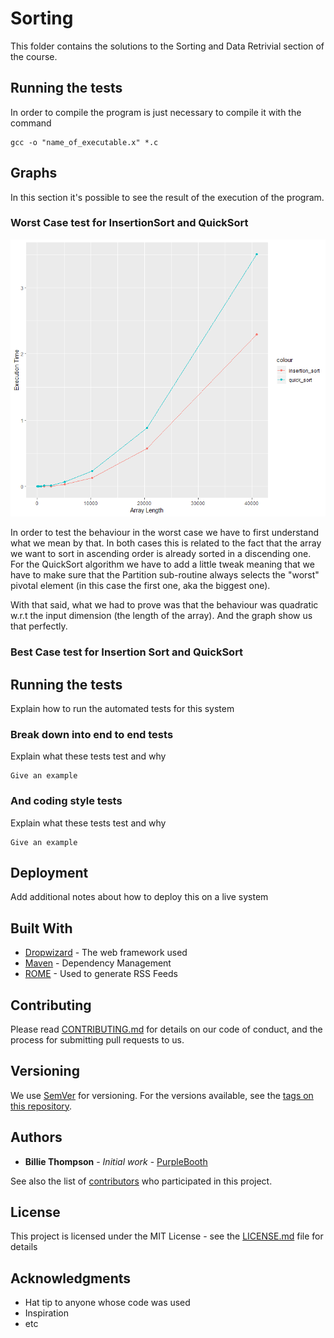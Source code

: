 # Sorting

This folder contains the solutions to the Sorting and Data Retrivial section of the course. 
## Running the tests

In order to compile the program is just necessary to compile it with the command 
```
gcc -o "name_of_executable.x" *.c
```


## Graphs
In this section it's possible to see the result of the execution of the program. 

### Worst Case test for InsertionSort and QuickSort
![Alt-Text](https://github.com/lfresco/ALGORITHMIC_DESIGN/blob/master/img/ins_quick_worst.png "Worst Case test for Insertion and QuickSort")

In order to test the behaviour in the worst case we have to first understand what we mean by that. In both cases this is related to the fact that the array we want to sort in ascending order is already sorted in a discending one. For the QuickSort algorithm we have to add a little tweak meaning that we have to make sure that the Partition sub-routine always selects the "worst" pivotal element (in this case the first one, aka the biggest one).

With that said, what we had to prove was that the behaviour was quadratic w.r.t the input dimension (the length of the array). And the graph show us that perfectly. 

### Best Case test for Insertion Sort and QuickSort

## Running the tests

Explain how to run the automated tests for this system

### Break down into end to end tests

Explain what these tests test and why

```
Give an example
```

### And coding style tests

Explain what these tests test and why

```
Give an example
```

## Deployment

Add additional notes about how to deploy this on a live system

## Built With

* [Dropwizard](http://www.dropwizard.io/1.0.2/docs/) - The web framework used
* [Maven](https://maven.apache.org/) - Dependency Management
* [ROME](https://rometools.github.io/rome/) - Used to generate RSS Feeds

## Contributing

Please read [CONTRIBUTING.md](https://gist.github.com/PurpleBooth/b24679402957c63ec426) for details on our code of conduct, and the process for submitting pull requests to us.

## Versioning

We use [SemVer](http://semver.org/) for versioning. For the versions available, see the [tags on this repository](https://github.com/your/project/tags). 

## Authors

* **Billie Thompson** - *Initial work* - [PurpleBooth](https://github.com/PurpleBooth)

See also the list of [contributors](https://github.com/your/project/contributors) who participated in this project.

## License

This project is licensed under the MIT License - see the [LICENSE.md](LICENSE.md) file for details

## Acknowledgments

* Hat tip to anyone whose code was used
* Inspiration
* etc